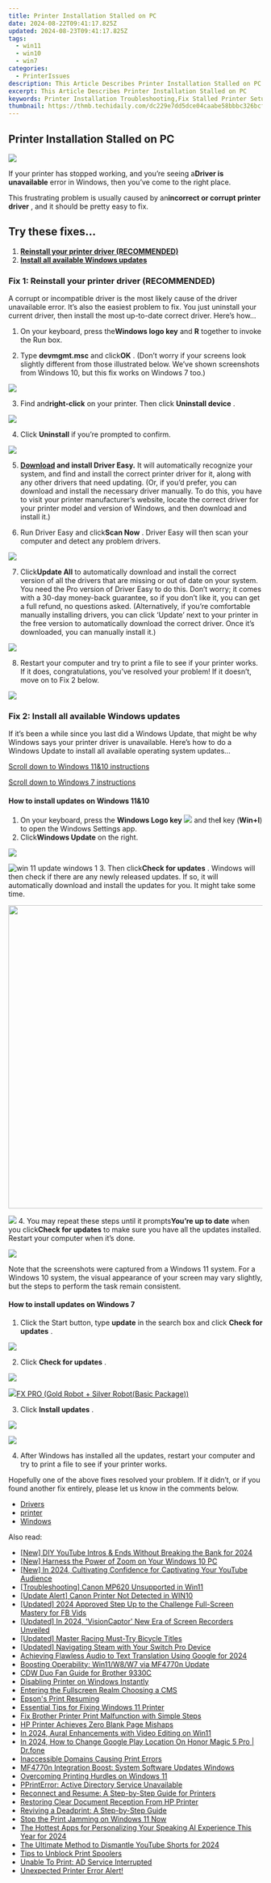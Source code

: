 ```yaml
---
title: Printer Installation Stalled on PC
date: 2024-08-22T09:41:17.825Z
updated: 2024-08-23T09:41:17.825Z
tags:
  - win11
  - win10
  - win7
categories:
  - PrinterIssues
description: This Article Describes Printer Installation Stalled on PC
excerpt: This Article Describes Printer Installation Stalled on PC
keywords: Printer Installation Troubleshooting,Fix Stalled Printer Setup Windows 10/8/7,Resolve Printer Installation Errors on PC,How to Fix Stuck Printer Setup Windows,Common Causes for Stalled Printer Installation,Troubleshooting Guide for Stuck Printer on Windows PC,Step-by-Step Resolution of Printer Installation Issues
thumbnail: https://thmb.techidaily.com/dc229e7dd5dce04caabe58bbbc326bcfc746011c84030bea6d238aafbfde8817.jpg
---
```


## Printer Installation Stalled on PC

![](https://images.drivereasy.com/wp-content/uploads/2019/01/Printer-driver-unavailable-windows-e1547502552656.gif)

 If your printer has stopped working, and you’re seeing a**Driver is unavailable** error in Windows, then you’ve come to the right place.

 This frustrating problem is usually caused by an**incorrect or corrupt printer driver** , and it should be pretty easy to fix.

## Try these fixes…

1. **[Reinstall your printer driver (RECOMMENDED)](#method1)**
2. **[Install all available Windows updates](#method2)**

### Fix 1: Reinstall your printer driver (RECOMMENDED)

 A corrupt or incompatible driver is the most likely cause of the driver unavailable error. It’s also the easiest problem to fix. You just uninstall your current driver, then install the most up-to-date correct driver. Here’s how…

 1) On your keyboard, press the**Windows logo key** and **R**  together to invoke the Run box.

 2) Type **devmgmt.msc**  and click**OK** . (Don’t worry if your screens look slightly different from those illustrated below. We’ve shown screenshots from Windows 10, but this fix works on Windows 7 too.)

![](https://images.drivereasy.com/wp-content/uploads/2017/11/img_5a164dca2109f.png)

 3) Find and**right-click** on your printer. Then click **Uninstall device** .

![](https://images.drivereasy.com/wp-content/uploads/2017/11/img_5a16664c47596.png)

 4) Click **Uninstall**  if you’re prompted to confirm.

![](https://images.drivereasy.com/wp-content/uploads/2017/11/img_5a166d61b6e23.png)

 5) **[Download](https://tools.techidaily.com/drivereasy/download/) and install Driver Easy.** It will automatically recognize your system, and find and install the correct printer driver for it, along with any other drivers that need updating. (Or, if you’d prefer, you can download and install the necessary driver manually. To do this, you have to visit your printer manufacturer’s website, locate the correct driver for your printer model and version of Windows, and then download and install it.)

 6) Run Driver Easy and click**Scan Now** . Driver Easy will then scan your computer and detect any problem drivers.

![](https://images.drivereasy.com/wp-content/uploads/2017/11/img_5a1672bcbc0a7.jpg)

 7) Click**Update All** to automatically download and install the correct version of all the drivers that are missing or out of date on your system. You need the Pro version of Driver Easy to do this. Don’t worry; it comes with a 30-day money-back guarantee, so if you don’t like it, you can get a full refund, no questions asked. (Alternatively, if you’re comfortable manually installing drivers, you can click ‘Update’ next to your printer in the free version to automatically download the correct driver. Once it’s downloaded, you can manually install it.)

![](https://images.drivereasy.com/wp-content/uploads/2017/11/img_5a166e3214a67.jpg)

 8) Restart your computer and try to print a file to see if your printer works. If it does, congratulations, you’ve resolved your problem! If it doesn’t, move on to Fix 2 below.

<!-- affiliate ads begin -->
<a href="https://secure.2checkout.com/order/checkout.php?PRODS=32667153&QTY=1&AFFILIATE=108875&CART=1"><img src="https://www.coolmuster.com/uploads/image/20201228/feature02.png" border="0"></a>
<!-- affiliate ads end -->
### Fix 2: Install all available Windows updates

 If it’s been a while since you last did a Windows Update, that might be why Windows says your printer driver is unavailable. Here’s how to do a Windows Update to install all available operating system updates…

[Scroll down to Windows 11&10 instructions](#guide1)

[Scroll down to Windows 7 instructions](#guide2)

#### How to install updates on Windows 11&10

1. On your keyboard, press the **Windows Logo key** ![](https://images.drivereasy.com/wp-content/uploads/2023/10/windows-logo.png) and the**I** key (**Win+I**) to open the Windows Settings app.
2. Click**Windows Update** on the right.  
<!-- affiliate ads begin -->
<a href="https://store.revouninstaller.com/order/checkout.php?PRODS=28010250&QTY=1&AFFILIATE=108875&CART=1"><img src="https://secure.avangate.com/images/merchant/4282ec8de8c9be897e7aff4aa231b1a4/336__280a.jpg" border="0"></a>
<!-- affiliate ads end -->
![win 11 update windows 1](https://images.drivereasy.com/wp-content/uploads/2023/10/win-11-update-windows-1.jpg)
3. Then click**Check for updates** . Windows will then check if there are any newly released updates. If so, it will automatically download and install the updates for you. It might take some time.  
<!-- affiliate ads begin -->
<a href="https://unicoeye.pxf.io/c/5597632/2084399/18498" target="_top" id="2084399"><img src="//a.impactradius-go.com/display-ad/18498-2084399" border="0" alt="" width="1125" height="600"/></a><img height="0" width="0" src="https://imp.pxf.io/i/5597632/2084399/18498" style="position:absolute;visibility:hidden;" border="0" />
<!-- affiliate ads end -->
![](https://images.drivereasy.com/wp-content/uploads/2023/10/win-11-update-windows-2.jpg)
4. You may repeat these steps until it prompts**You’re up to date** when you click**Check for updates** to make sure you have all the updates installed. Restart your computer when it’s done.
<!-- affiliate ads begin -->
<a href="https://shop.manycam.com/order/checkout.php?PRODS=17729331&QTY=1&AFFILIATE=108875&CART=1"><img src="https://secure.avangate.com/images/merchant/8230bea7d54bcdf99cdfe85cb07313d5/mcaffbanner600x500.png" border="0"></a>
<!-- affiliate ads end -->

 Note that the screenshots were captured from a Windows 11 system. For a Windows 10 system, the visual appearance of your screen may vary slightly, but the steps to perform the task remain consistent.

#### How to install updates on Windows 7

 1) Click the Start button, type **update**  in the search box and click **Check for updates** .

![](https://images.drivereasy.com/wp-content/uploads/2017/11/img_5a167ac767596.jpg)

 2) Click **Check for updates** .

![](https://images.drivereasy.com/wp-content/uploads/2017/11/img_5a167b717a88d.jpg)

<!-- affiliate ads begin -->
<a href="https://secure.2checkout.com/order/checkout.php?PRODS=40085955&QTY=1&AFFILIATE=108875&CART=1"><img src="https://secure.avangate.com/images/merchant/f702defbc67edb455949f46babab0c18/products/2_logo9.png" border="0">FX PRO (Gold Robot + Silver Robot(Basic Package))</a>
<!-- affiliate ads end -->
 3) Click **Install updates** .

![](https://images.drivereasy.com/wp-content/uploads/2017/11/img_5a167d918e4c5.png)

<!-- affiliate ads begin -->
<a href="https://store.massmailsoftware.com/order/checkout.php?PRODS=1095219&QTY=1&AFFILIATE=108875&CART=1"><img src="https://secure.avangate.com/images/merchant/dc87c13749315c7217cdc4ac692e704c/banera_for_partners-20_%281%29.jpg" border="0"></a>
<!-- affiliate ads end -->
 4) After Windows has installed all the updates, restart your computer and try to print a file to see if your printer works.

 Hopefully one of the above fixes resolved your problem. If it didn’t, or if you found another fix entirely, please let us know in the comments below.

* [Drivers](https://tools.techidaily.com/drivereasy/download/)
* [printer](https://tools.techidaily.com/drivereasy/download/)
* [Windows](https://tools.techidaily.com/drivereasy/download/)

<ins class="adsbygoogle"
     style="display:block"
     data-ad-format="autorelaxed"
     data-ad-client="ca-pub-7571918770474297"
     data-ad-slot="1223367746"></ins>



<ins class="adsbygoogle"
     style="display:block"
     data-ad-client="ca-pub-7571918770474297"
     data-ad-slot="8358498916"
     data-ad-format="auto"
     data-full-width-responsive="true"></ins>





<span class="atpl-alsoreadstyle">Also read:</span>
<div><ul>
<li><a href="https://facebook-video-share.techidaily.com/new-diy-youtube-intros-and-ends-without-breaking-the-bank-for-2024/"><u>[New] DIY YouTube Intros & Ends Without Breaking the Bank for 2024</u></a></li>
<li><a href="https://some-techniques.techidaily.com/new-harness-the-power-of-zoom-on-your-windows-10-pc/"><u>[New] Harness the Power of Zoom on Your Windows 10 PC</u></a></li>
<li><a href="https://facebook-record-videos.techidaily.com/new-in-2024-cultivating-confidence-for-captivating-your-youtube-audience/"><u>[New] In 2024, Cultivating Confidence for Captivating Your YouTube Audience</u></a></li>
<li><a href="https://printer-issues.techidaily.com/troubleshooting-canon-mp620-unsupported-in-win11/"><u>[Troubleshooting] Canon MP620 Unsupported in Win11</u></a></li>
<li><a href="https://printer-issues.techidaily.com/update-alert-canon-printer-not-detected-in-win10/"><u>[Update Alert] Canon Printer Not Detected in WIN10</u></a></li>
<li><a href="https://facebook-video-content.techidaily.com/updated-2024-approved-step-up-to-the-challenge-full-screen-mastery-for-fb-vids/"><u>[Updated] 2024 Approved  Step Up to the Challenge  Full-Screen Mastery for FB Vids</u></a></li>
<li><a href="https://video-screen-grab.techidaily.com/updated-in-2024-visioncaptor-new-era-of-screen-recorders-unveiled/"><u>[Updated] In 2024, 'VisionCaptor'  New Era of Screen Recorders Unveiled</u></a></li>
<li><a href="https://screen-capture.techidaily.com/updated-master-racing-must-try-bicycle-titles/"><u>[Updated] Master Racing  Must-Try Bicycle Titles</u></a></li>
<li><a href="https://screen-sharing-recording.techidaily.com/updated-navigating-steam-with-your-switch-pro-device/"><u>[Updated] Navigating Steam with Your Switch Pro Device</u></a></li>
<li><a href="https://video-screen-grab.techidaily.com/achieving-flawless-audio-to-text-translation-using-google-for-2024/"><u>Achieving Flawless Audio to Text Translation Using Google for 2024</u></a></li>
<li><a href="https://printer-issues.techidaily.com/boosting-operability-win11w8w7-via-mf4770n-update/"><u>Boosting Operability: Win11/W8/W7 via MF4770n Update</u></a></li>
<li><a href="https://printer-issues.techidaily.com/cdw-duo-fan-guide-for-brother-9330c/"><u>CDW Duo Fan Guide for Brother 9330C</u></a></li>
<li><a href="https://printer-issues.techidaily.com/disabling-printer-on-windows-instantly/"><u>Disabling Printer on Windows Instantly</u></a></li>
<li><a href="https://youtube-sure.techidaily.com/ing-the-fullscreen-realm-choosing-a-cms/"><u>Entering the Fullscreen Realm  Choosing a CMS</u></a></li>
<li><a href="https://printer-issues.techidaily.com/epsons-print-resuming/"><u>Epson's Print Resuming</u></a></li>
<li><a href="https://printer-issues.techidaily.com/essential-tips-for-fixing-windows-11-printer/"><u>Essential Tips for Fixing Windows 11 Printer</u></a></li>
<li><a href="https://printer-issues.techidaily.com/fix-brother-printer-print-malfunction-with-simple-steps/"><u>Fix Brother Printer Print Malfunction with Simple Steps</u></a></li>
<li><a href="https://printer-issues.techidaily.com/hp-printer-achieves-zero-blank-page-mishaps/"><u>HP Printer Achieves Zero Blank Page Mishaps</u></a></li>
<li><a href="https://extra-tips.techidaily.com/in-2024-aural-enhancements-with-video-editing-on-win11/"><u>In 2024, Aural Enhancements with Video Editing on Win11</u></a></li>
<li><a href="https://review-topics.techidaily.com/in-2024-how-to-change-google-play-location-on-honor-magic-5-pro-drfone-by-drfone-virtual-android/"><u>In 2024, How to Change Google Play Location On Honor Magic 5 Pro | Dr.fone</u></a></li>
<li><a href="https://printer-issues.techidaily.com/inaccessible-domains-causing-print-errors/"><u>Inaccessible Domains Causing Print Errors</u></a></li>
<li><a href="https://printer-issues.techidaily.com/mf4770n-integration-boost-system-software-updates-windows/"><u>MF4770n Integration Boost: System Software Updates Windows</u></a></li>
<li><a href="https://printer-issues.techidaily.com/overcoming-printing-hurdles-on-windows-11/"><u>Overcoming Printing Hurdles on Windows 11</u></a></li>
<li><a href="https://printer-issues.techidaily.com/pprinterror-active-directory-service-unavailable/"><u>PPrintError: Active Directory Service Unavailable</u></a></li>
<li><a href="https://printer-issues.techidaily.com/reconnect-and-resume-a-step-by-step-guide-for-printers/"><u>Reconnect and Resume: A Step-by-Step Guide for Printers</u></a></li>
<li><a href="https://printer-issues.techidaily.com/restoring-clear-document-reception-from-hp-printer/"><u>Restoring Clear Document Reception From HP Printer</u></a></li>
<li><a href="https://printer-issues.techidaily.com/reviving-a-deadprint-a-step-by-step-guide/"><u>Reviving a Deadprint: A Step-by-Step Guide</u></a></li>
<li><a href="https://printer-issues.techidaily.com/stop-the-print-jamming-on-windows-11-now/"><u>Stop the Print Jamming on Windows 11 Now</u></a></li>
<li><a href="https://audio-editing.techidaily.com/the-hottest-apps-for-personalizing-your-speaking-ai-experience-this-year-for-2024/"><u>The Hottest Apps for Personalizing Your Speaking AI Experience This Year for 2024</u></a></li>
<li><a href="https://facebook-video-share.techidaily.com/the-ultimate-method-to-dismantle-youtube-shorts-for-2024/"><u>The Ultimate Method to Dismantle YouTube Shorts for 2024</u></a></li>
<li><a href="https://printer-issues.techidaily.com/tips-to-unblock-print-spoolers/"><u>Tips to Unblock Print Spoolers</u></a></li>
<li><a href="https://printer-issues.techidaily.com/unable-to-print-ad-service-interrupted/"><u>Unable To Print: AD Service Interrupted</u></a></li>
<li><a href="https://printer-issues.techidaily.com/1719574150252-unexpected-printer-error-alert/"><u>Unexpected Printer Error Alert!</u></a></li>
</ul></div>
